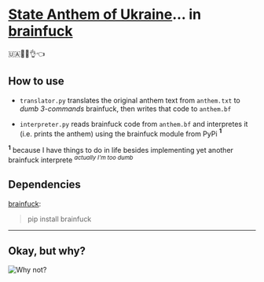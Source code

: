 # [State Anthem of Ukraine](https://en.wikipedia.org/wiki/Shche_ne_vmerla_Ukraina#Official_lyrics)... **in [brainfuck](https://en.wikipedia.org/wiki/Brainfuck)**

🇺🇦🎼🧠👌👈

## How to use

- `translator.py` translates the original anthem text from `anthem.txt` to *dumb 3-commands* brainfuck, then writes that code to `anthem.bf`

- `interpreter.py` reads brainfuck code from `anthem.bf` and interpretes it (i.e. prints the anthem) using the brainfuck module from PyPi **<sup>1</sup>**

**<sup>1<sup/>** 
because I have things to do in life besides implementing yet another brainfuck interprete <sup>*actually I'm too dumb*<sup/>

## Dependencies

[brainfuck](https://pypi.org/project/brainfuck/):

> pip install brainfuck

---

## Okay, but **why**?

![Why not?](https://i.ibb.co/Rb6LJ8L/cooltext344302761939352.gif)